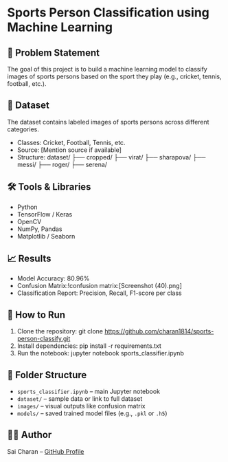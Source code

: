 # Sports Person Classification using Machine Learning

## 🧩 Problem Statement
The goal of this project is to build a machine learning model to classify images of sports persons based on the sport they play (e.g., cricket, tennis, football, etc.).

## 📁 Dataset
The dataset contains labeled images of sports persons across different categories.

- Classes: Cricket, Football, Tennis, etc.
- Source: [Mention source if available]
- Structure:
dataset/
├── cropped/
├── virat/
├── sharapova/
├── messi/
├── roger/
├── serena/

## 🛠️ Tools & Libraries
- Python
- TensorFlow / Keras
- OpenCV
- NumPy, Pandas
- Matplotlib / Seaborn

## 📈 Results
- Model Accuracy: 80.96%
- Confusion Matrix:!confusion matrix:[Screenshot (40).png]
- Classification Report: Precision, Recall, F1-score per class

## 🚀 How to Run

1. Clone the repository:
 git clone https://github.com/charan1814/sports-person-classify.git
2. Install dependencies:
pip install -r requirements.txt
3. Run the notebook:
jupyter notebook sports_classifier.ipynb
## 📂 Folder Structure

- `sports_classifier.ipynb` – main Jupyter notebook
- `dataset/` – sample data or link to full dataset
- `images/` – visual outputs like confusion matrix
- `models/` – saved trained model files (e.g., `.pkl` or `.h5`)

## 🙋‍♂️ Author
Sai Charan – [GitHub Profile](https://github.com/charan1814)
